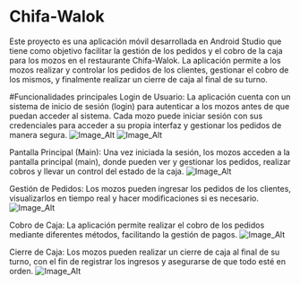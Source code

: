# Chifa-Walok
Este proyecto es una aplicación móvil desarrollada en Android Studio que tiene como objetivo facilitar la gestión de los pedidos y el cobro de la caja para los mozos en el restaurante Chifa-Walok. La aplicación permite a los mozos realizar y controlar los pedidos de los clientes, gestionar el cobro de los mismos, y finalmente realizar un cierre de caja al final de su turno.

#Funcionalidades principales
Login de Usuario: La aplicación cuenta con un sistema de inicio de sesión (login) para autenticar a los mozos antes de que puedan acceder al sistema. Cada mozo puede iniciar sesión con sus credenciales para acceder a su propia interfaz y gestionar los pedidos de manera segura.
![Image_Alt](https://github.com/wilberbecerra/Chifa-Walok/blob/2642a3ad8ed8907ff781970e7e42e810e9266b06/recursos/login.jpg)
![Image_Alt](https://github.com/wilberbecerra/Chifa-Walok/blob/2642a3ad8ed8907ff781970e7e42e810e9266b06/recursos/login_credenciales.jpg)

Pantalla Principal (Main): Una vez iniciada la sesión, los mozos acceden a la pantalla principal (main), donde pueden ver y gestionar los pedidos, realizar cobros y llevar un control del estado de la caja.
![Image_Alt](https://github.com/wilberbecerra/Chifa-Walok/blob/2642a3ad8ed8907ff781970e7e42e810e9266b06/recursos/main.jpg)

Gestión de Pedidos: Los mozos pueden ingresar los pedidos de los clientes, visualizarlos en tiempo real y hacer modificaciones si es necesario.
![Image_Alt](https://github.com/wilberbecerra/Chifa-Walok/blob/2642a3ad8ed8907ff781970e7e42e810e9266b06/recursos/pedidos.jpg)

Cobro de Caja: La aplicación permite realizar el cobro de los pedidos mediante diferentes métodos, facilitando la gestión de pagos.
![Image_Alt](https://github.com/wilberbecerra/Chifa-Walok/blob/2642a3ad8ed8907ff781970e7e42e810e9266b06/recursos/caja.jpg)

Cierre de Caja: Los mozos pueden realizar un cierre de caja al final de su turno, con el fin de registrar los ingresos y asegurarse de que todo esté en orden.
![Image_Alt](https://github.com/wilberbecerra/Chifa-Walok/blob/2642a3ad8ed8907ff781970e7e42e810e9266b06/recursos/cierre_de_caja.jpg)

